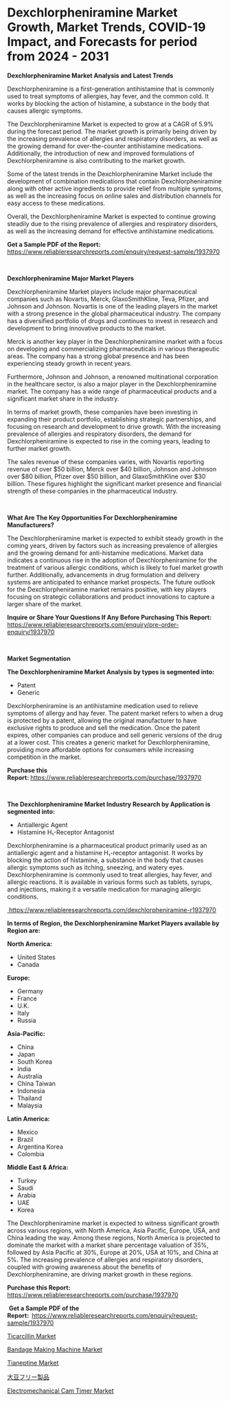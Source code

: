 <p><h1>Dexchlorpheniramine Market Growth, Market Trends, COVID-19 Impact, and Forecasts for period from 2024 - 2031</h1></p><p><strong>Dexchlorpheniramine Market Analysis and Latest Trends</strong></p>
<p><p>Dexchlorpheniramine is a first-generation antihistamine that is commonly used to treat symptoms of allergies, hay fever, and the common cold. It works by blocking the action of histamine, a substance in the body that causes allergic symptoms.</p><p>The Dexchlorpheniramine Market is expected to grow at a CAGR of 5.9% during the forecast period. The market growth is primarily being driven by the increasing prevalence of allergies and respiratory disorders, as well as the growing demand for over-the-counter antihistamine medications. Additionally, the introduction of new and improved formulations of Dexchlorpheniramine is also contributing to the market growth.</p><p>Some of the latest trends in the Dexchlorpheniramine Market include the development of combination medications that contain Dexchlorpheniramine along with other active ingredients to provide relief from multiple symptoms, as well as the increasing focus on online sales and distribution channels for easy access to these medications.</p><p>Overall, the Dexchlorpheniramine Market is expected to continue growing steadily due to the rising prevalence of allergies and respiratory disorders, as well as the increasing demand for effective antihistamine medications.</p></p>
<p><strong>Get a Sample PDF of the Report:&nbsp;</strong> <a href="https://www.reliableresearchreports.com/enquiry/request-sample/1937970">https://www.reliableresearchreports.com/enquiry/request-sample/1937970</a></p>
<p>&nbsp;</p>
<p><strong>Dexchlorpheniramine Major Market Players</strong></p>
<p><p>Dexchlorpheniramine Market players include major pharmaceutical companies such as Novartis, Merck, GlaxoSmithKline, Teva, Pfizer, and Johnson and Johnson. Novartis is one of the leading players in the market with a strong presence in the global pharmaceutical industry. The company has a diversified portfolio of drugs and continues to invest in research and development to bring innovative products to the market.</p><p>Merck is another key player in the Dexchlorpheniramine market with a focus on developing and commercializing pharmaceuticals in various therapeutic areas. The company has a strong global presence and has been experiencing steady growth in recent years.</p><p>Furthermore, Johnson and Johnson, a renowned multinational corporation in the healthcare sector, is also a major player in the Dexchlorpheniramine market. The company has a wide range of pharmaceutical products and a significant market share in the industry.</p><p>In terms of market growth, these companies have been investing in expanding their product portfolio, establishing strategic partnerships, and focusing on research and development to drive growth. With the increasing prevalence of allergies and respiratory disorders, the demand for Dexchlorpheniramine is expected to rise in the coming years, leading to further market growth.</p><p>The sales revenue of these companies varies, with Novartis reporting revenue of over $50 billion, Merck over $40 billion, Johnson and Johnson over $80 billion, Pfizer over $50 billion, and GlaxoSmithKline over $30 billion. These figures highlight the significant market presence and financial strength of these companies in the pharmaceutical industry.</p></p>
<p>&nbsp;</p>
<p><strong>What Are The Key Opportunities For Dexchlorpheniramine Manufacturers?</strong></p>
<p><p>The Dexchlorpheniramine market is expected to exhibit steady growth in the coming years, driven by factors such as increasing prevalence of allergies and the growing demand for anti-histamine medications. Market data indicates a continuous rise in the adoption of Dexchlorpheniramine for the treatment of various allergic conditions, which is likely to fuel market growth further. Additionally, advancements in drug formulation and delivery systems are anticipated to enhance market prospects. The future outlook for the Dexchlorpheniramine market remains positive, with key players focusing on strategic collaborations and product innovations to capture a larger share of the market.</p></p>
<p><strong>Inquire or Share Your Questions If Any Before Purchasing This Report:</strong> <a href="https://www.reliableresearchreports.com/enquiry/pre-order-enquiry/1937970">https://www.reliableresearchreports.com/enquiry/pre-order-enquiry/1937970</a></p>
<p>&nbsp;</p>
<p><strong>Market Segmentation</strong></p>
<p><strong>The Dexchlorpheniramine Market Analysis by types is segmented into:</strong></p>
<p><ul><li>Patent</li><li>Generic</li></ul></p>
<p><p>Dexchlorpheniramine is an antihistamine medication used to relieve symptoms of allergy and hay fever. The patent market refers to when a drug is protected by a patent, allowing the original manufacturer to have exclusive rights to produce and sell the medication. Once the patent expires, other companies can produce and sell generic versions of the drug at a lower cost. This creates a generic market for Dexchlorpheniramine, providing more affordable options for consumers while increasing competition in the market.</p></p>
<p><strong>Purchase this Report:&nbsp;</strong><a href="https://www.reliableresearchreports.com/purchase/1937970">https://www.reliableresearchreports.com/purchase/1937970</a></p>
<p>&nbsp;</p>
<p><strong>The Dexchlorpheniramine Market Industry Research by Application is segmented into:</strong></p>
<p><ul><li>Antiallergic Agent</li><li>Histamine H₁-Receptor Antagonist</li></ul></p>
<p><p>Dexchlorpheniramine is a pharmaceutical product primarily used as an antiallergic agent and a histamine H₁-receptor antagonist. It works by blocking the action of histamine, a substance in the body that causes allergic symptoms such as itching, sneezing, and watery eyes. Dexchlorpheniramine is commonly used to treat allergies, hay fever, and allergic reactions. It is available in various forms such as tablets, syrups, and injections, making it a versatile medication for managing allergic conditions.</p></p>
<p><a href="https://www.reliableresearchreports.com/dexchlorpheniramine-r1937970">&nbsp;https://www.reliableresearchreports.com/dexchlorpheniramine-r1937970</a></p>
<p><strong>In terms of Region, the Dexchlorpheniramine Market Players available by Region are:</strong></p>
<p>
    <p> <strong> North America: </strong>
        <ul>
            <li>United States</li>
            <li>Canada</li>
        </ul>
        </p> 
    <p> <strong> Europe: </strong>
        <ul>
            <li>Germany</li>
            <li>France</li>
            <li>U.K.</li>
            <li>Italy</li>
            <li>Russia</li>
        </ul>
        </p> 
    <p> <strong> Asia-Pacific: </strong>
        <ul>
            <li>China</li>
            <li>Japan</li>
            <li>South Korea</li>
            <li>India</li>
            <li>Australia</li>
            <li>China Taiwan</li>
            <li>Indonesia</li>
            <li>Thailand</li>
            <li>Malaysia</li>
        </ul>
        </p> 
    <p> <strong> Latin America: </strong>
        <ul>
            <li>Mexico</li>
            <li>Brazil</li>
            <li>Argentina Korea</li>
            <li>Colombia</li>
        </ul>
        </p> 
    <p> <strong> Middle East & Africa: </strong>
        <ul>
            <li>Turkey</li>
            <li>Saudi</li>
            <li>Arabia</li>
            <li>UAE</li>
            <li>Korea</li>
        </ul>
    </p>
    </p>
<p><p>The Dexchlorpheniramine market is expected to witness significant growth across various regions, with North America, Asia Pacific, Europe, USA, and China leading the way. Among these regions, North America is projected to dominate the market with a market share percentage valuation of 35%, followed by Asia Pacific at 30%, Europe at 20%, USA at 10%, and China at 5%. The increasing prevalence of allergies and respiratory disorders, coupled with growing awareness about the benefits of Dexchlorpheniramine, are driving market growth in these regions.</p></p>
<p><strong>Purchase this Report: </strong><a href="https://www.reliableresearchreports.com/purchase/1937970">https://www.reliableresearchreports.com/purchase/1937970</a></p>
<p>&nbsp;<strong>Get a Sample PDF of the Report:&nbsp;&nbsp;</strong><a href="https://www.reliableresearchreports.com/enquiry/request-sample/1937970">https://www.reliableresearchreports.com/enquiry/request-sample/1937970</a></p>
<p><strong></strong></p>
<p><p><a href="https://github.com/dimitrishawkinswaynenp91rgz/Market-Research-Report-List-2/blob/main/ticarcillin-market.md">Ticarcillin Market</a></p><p><a href="https://www.linkedin.com/pulse/bandage-making-machine-market-furnishes-information-share-trends-irsne">Bandage Making Machine Market</a></p><p><a href="https://github.com/gladysalidde/Market-Research-Report-List-1/blob/main/tianeptine-market.md">Tianeptine Market</a></p><p><a href="https://github.com/CarlieShields/Market-Research-Report-List-1/blob/main/853304658544.md">大豆フリー製品</a></p><p><a href="https://www.linkedin.com/pulse/electromechanical-cam-timernbspmarket-focuses-market-share-size-9jb4f">Electromechanical Cam Timer Market</a></p></p>
